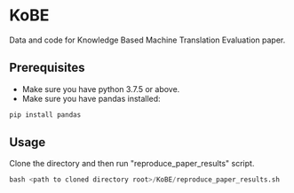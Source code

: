 # KoBE
Data and code for Knowledge Based Machine Translation Evaluation paper.

## Prerequisites
* Make sure you have python 3.7.5 or above.
* Make sure you have pandas installed:
```python
pip install pandas
```

## Usage
Clone the directory and then run "reproduce_paper_results" script.
```python
bash <path to cloned directory root>/KoBE/reproduce_paper_results.sh
```